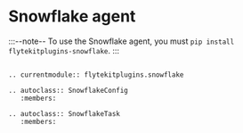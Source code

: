 # Snowflake agent

:::--note--
To use the Snowflake agent, you must `pip install flytekitplugins-snowflake`.
:::

```--eval-rst--

.. currentmodule:: flytekitplugins.snowflake

.. autoclass:: SnowflakeConfig
   :members:

.. autoclass:: SnowflakeTask
   :members:

```